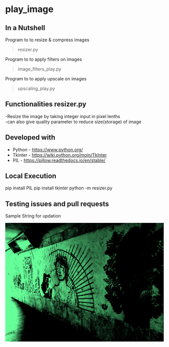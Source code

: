 # play_image
## In a Nutshell
Program to to resize & compress images 
> resizer.py

Program to to apply filters on images   
>image_filters_play.py

Program to to apply upscale on images 
>upscaling_play.py

## Functionalities resizer.py
-Resize the image by taking integer input in pixel lenths
<br>-can also give quality parameter to reduce size(storage) of image 
## Developed with
- Python - https://www.python.org/
- Tkinter - https://wiki.python.org/moin/TkInter
- PIL - https://pillow.readthedocs.io/en/stable/
## Local Execution
pip install PIL
pip install tkinter
python -m resizer.py

## Testing issues and pull requests
Sample String for updation


![Screenshot](fo331.png)

